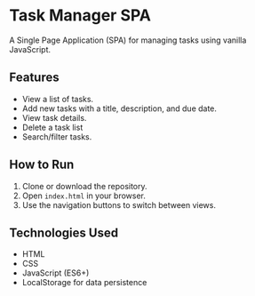 # Task Manager SPA

A Single Page Application (SPA) for managing tasks using vanilla JavaScript.

## Features
- View a list of tasks.
- Add new tasks with a title, description, and due date.
- View task details.
- Delete a task list
- Search/filter tasks.

## How to Run
1. Clone or download the repository.
2. Open `index.html` in your browser.
3. Use the navigation buttons to switch between views.

## Technologies Used
- HTML
- CSS
- JavaScript (ES6+)
- LocalStorage for data persistence
